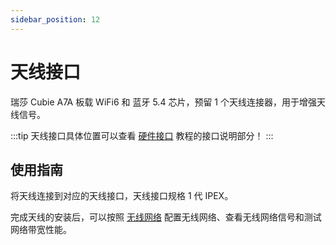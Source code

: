```yaml
---
sidebar_position: 12
---
```


# 天线接口

瑞莎 Cubie A7A 板载 WiFi6 和 蓝牙 5.4 芯片，预留 1 个天线连接器，用于增强天线信号。

:::tip
天线接口具体位置可以查看 [硬件接口](./hardware-info) 教程的接口说明部分！
:::

## 使用指南

将天线连接到对应的天线接口，天线接口规格 1 代 IPEX。

完成天线的安装后，可以按照 [无线网络](../system-config/wifi_usage) 配置无线网络、查看无线网络信号和测试网络带宽性能。
